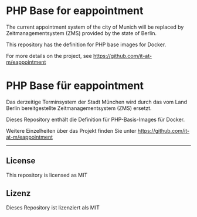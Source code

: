 # PHP Base for eappointment

The current appointment system of the city of Munich will be replaced by Zeitmanagementsystem (ZMS) provided by the state of Berlin.

This repository has the definition for PHP base images for Docker.

For more details on the project, see https://github.com/it-at-m/eappointment

# PHP Base für eappointment

Das derzeitige Terminsystem der Stadt München wird durch das vom Land Berlin bereitgestellte Zeitmanagementsystem (ZMS) ersetzt. 

Dieses Repository enthält die Definition für PHP-Basis-Images für Docker.

Weitere Einzelheiten über das Projekt finden Sie unter https://github.com/it-at-m/eappointment

<hr />

## License
This repository is licensed as MIT

## Lizenz
Dieses Repository ist lizenziert als MIT
